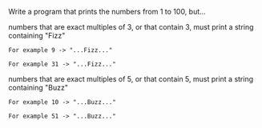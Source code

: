 Write a program that prints the numbers from 1 to 100, but...

numbers that are exact multiples of 3, or that contain 3, must print a string containing "Fizz"

    For example 9 -> "...Fizz..."

    For example 31 -> "...Fizz..."

numbers that are exact multiples of 5, or that contain 5, must print a string containing "Buzz"

    For example 10 -> "...Buzz..."

    For example 51 -> "...Buzz..."